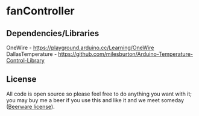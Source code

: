 # fanController

Dependencies/Libraries
----------------------
OneWire - https://playground.arduino.cc/Learning/OneWire
DallasTemperature - https://github.com/milesburton/Arduino-Temperature-Control-Library

License
-------
All code is open source so please feel free to do anything you want with it; you may buy me a beer if you use this and like it and we meet someday ([Beerware license](http://en.wikipedia.org/wiki/Beerware)).